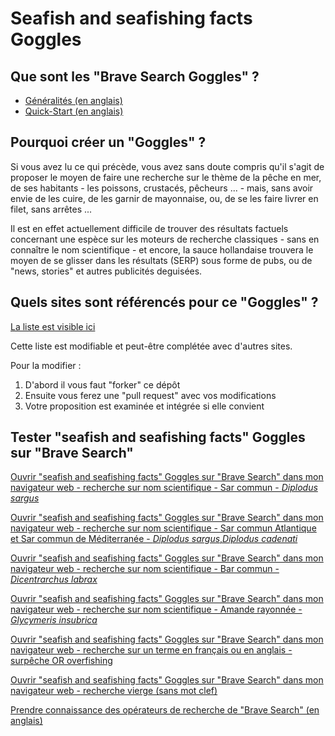 # Seafish and seafishing facts Goggles

## Que sont les "Brave Search Goggles" ?

* [Généralités (en anglais)](https://search.brave.com/help/goggles)
* [Quick-Start (en anglais)](https://github.com/brave/goggles-quickstart)

## Pourquoi créer un "Goggles" ?

Si vous avez lu ce qui précède, vous avez sans doute compris qu'il s'agit de proposer le moyen de faire une recherche
sur le thème de la pêche en mer, de ses habitants - les poissons, crustacés, pêcheurs ... - mais, sans avoir envie de
les cuire, de les garnir de mayonnaise, ou, de se les faire livrer en filet, sans arrêtes ...

Il est en effet actuellement difficile de trouver des résultats factuels concernant une espèce sur les moteurs de
recherche classiques - sans en connaître le nom scientifique - et encore, la sauce hollandaise trouvera le moyen de se
glisser dans les résultats (SERP) sous forme de pubs, ou de "news, stories" et autres publicités deguisées.

## Quels sites sont référencés pour ce "Goggles" ?

[La liste est visible ici](https://github.com/opalesurfcasting/seafish_seafishing_facts_goggles/blob/main/fish_fishing_facts.goggles)

Cette liste est modifiable et peut-être complétée avec d'autres sites.

Pour la modifier :

1. D'abord il vous faut "forker" ce dépôt
2. Ensuite vous ferez une "pull request" avec vos modifications
3. Votre proposition est examinée et intégrée si elle convient

## Tester "seafish and seafishing facts" Goggles sur "Brave Search"

[Ouvrir "seafish and seafishing facts" Goggles sur "Brave Search" dans mon navigateur web - recherche sur nom scientifique - Sar commun -
_Diplodus
sargus_](https://search.brave.com/goggles?q=diplodus+sargus&source=web&goggles_id=https%3A%2F%2Fraw.githubusercontent.com%2Fopalesurfcasting%2Fseafish_seafishing_facts_goggles%2Fmain%2Ffish_fishing_facts.goggles)

[Ouvrir "seafish and seafishing facts" Goggles sur "Brave Search" dans mon navigateur web - recherche sur nom scientifique - Sar commun Atlantique et Sar commun de Méditerranée -
_Diplodus
sargus_,_Diplodus cadenati_](https://search.brave.com/goggles?goggles_id=https%3A%2F%2Fraw.githubusercontent.com%2Fopalesurfcasting%2Fseafish_seafishing_facts_goggles%2Fmain%2Ffish_fishing_facts.goggles&q=diplodus%20sargus%20diplodus%20cadenati)

[Ouvrir "seafish and seafishing facts" Goggles sur "Brave Search" dans mon navigateur web - recherche sur nom scientifique - Bar commun -
_Dicentrarchus
labrax_](https://search.brave.com/goggles?q=dicentrarchus+labrax&source=web&goggles_id=https%3A%2F%2Fraw.githubusercontent.com%2Fopalesurfcasting%2Fseafish_seafishing_facts_goggles%2Fmain%2Ffish_fishing_facts.goggles)

[Ouvrir "seafish and seafishing facts" Goggles sur "Brave Search" dans mon navigateur web - recherche sur nom scientifique - Amande rayonnée -
_Glycymeris
insubrica_](https://search.brave.com/goggles?q=glycymeris+insubrica&source=web&goggles_id=https%3A%2F%2Fraw.githubusercontent.com%2Fopalesurfcasting%2Fseafish_seafishing_facts_goggles%2Fmain%2Ffish_fishing_facts.goggles)

[Ouvrir "seafish and seafishing facts" Goggles sur "Brave Search" dans mon navigateur web - recherche sur un terme en français ou en anglais - surpêche OR overfishing](https://search.brave.com/goggles?q=surp%C3%AAche+OR+overfishing&source=web&goggles_id=https%3A%2F%2Fraw.githubusercontent.com%2Fopalesurfcasting%2Fseafish_seafishing_facts_goggles%2Fmain%2Ffish_fishing_facts.goggles)

[Ouvrir "seafish and seafishing facts" Goggles sur "Brave Search" dans mon navigateur web - recherche vierge (sans mot clef)](https://search.brave.com/goggles?offset=0&spellcheck=0&goggles_id=https%3A%2F%2Fraw.githubusercontent.com%2Fopalesurfcasting%2Fseafish_seafishing_facts_goggles%2Fmain%2Ffish_fishing_facts.goggles)

[Prendre connaissance des opérateurs de recherche de "Brave Search" (en anglais)](https://safesearch.brave.com/help/operators)
